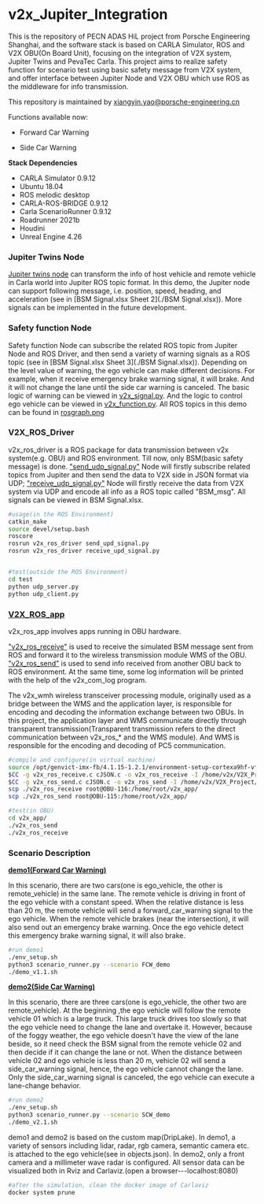 # v2x_Jupiter_Integration



This is the repository of PECN ADAS HiL project from Porsche Engineering Shanghai, and the software stack is based on CARLA Simulator, ROS and V2X OBU(On Board Unit), focusing on the integration of V2X system,  Jupiter Twins and PevaTec Carla. This project aims to realize safety function for scenario test using basic safety message from V2X system, and offer interface between Jupiter Node and V2X OBU which use ROS as the middleware for info transmission.



This repository is maintained by xiangyin.yao@porsche-engineering.cn

Functions available now:

- Forward Car Warning

- Side Car Warning



**Stack Dependencies**

- CARLA Simulator 0.9.12
- Ubuntu 18.04
- ROS melodic desktop
- CARLA-ROS-BRIDGE 0.9.12
- Carla ScenarioRunner 0.9.12
- Roadrunner 2021b
- Houdini
- Unreal Engine 4.26





### Jupiter Twins Node

[Jupiter twins node](./V2X_demo/catkin_ws/src/V2X_Integration/scripts/jupiter_twins.py) can transform the info of host vehicle and remote vehicle in Carla world into Jupiter ROS topic format. In this demo, the Jupiter node can support following message, i.e. position, speed, heading, and acceleration (see in [BSM Signal.xlsx Sheet 2](./BSM Signal.xlsx)). More signals can be implemented in the future development.



### Safety function Node

Safety function Node can subscribe the related ROS topic from Jupiter Node and ROS Driver, and then send a variety of warning signals as a ROS topic (see in [BSM Signal.xlsx Sheet 3](./BSM Signal.xlsx)). Depending on the level value of warning, the ego vehicle can make different decisions. For example, when it receive emergency brake warning signal, it will brake. And it will not change the lane until the side car warning is canceled. The basic logic of warning can be viewed in [v2x_signal.py](./V2X_demo/catkin_ws/src/V2X_Integration/scripts/v2x_signal.py). And the logic to control ego vehicle can be viewed in [v2x_function.py](./V2X_demo/catkin_ws/src/V2X_Integration/scripts/v2x_function.py). All ROS topics in this demo can be found in [rosgraph.png](./V2X_demo/showcase/rosgraph.png)



### V2X_ROS_Driver

v2x_ros_driver is a ROS package for data transmission between v2x system(e.g. OBU) and ROS environment. Till now, only BSM(basic safety message) is done. ["send_udp_signal.py"](./V2X_ROS_Driver/scripts/send_udp_signal.py) Node will firstly subscribe related topics from Jupiter and then send the data to V2X side in JSON format via UDP; ["receive_udp_signal.py"](./V2X_ROS_Driver/scripts/receive_udp_signal.py) Node will firstly receive the data from V2X system via UDP and encode all info as a ROS topic called "BSM_msg". All signals can be viewed in BSM Signal.xlsx.

```bash
#usage(in the ROS Environment)
catkin_make
source devel/setup.bash
roscore
rosrun v2x_ros_driver send_upd_signal.py
rosrun v2x_ros_driver receive_upd_signal.py


#test(outside the ROS Environment)
cd test
python udp_server.py
python udp_client.py
```



### [V2X_ROS_app](./V2X_demo/showcase/OBU_Signal_Test.webm)

v2x_ros_app involves apps running in OBU hardware. 

["v2x_ros_receive"](./V2X_ROS_App/bin/v2x_ros_receive) is used to receive the simulated BSM message sent from ROS and forward it to the wireless transmission module WMS of the OBU. ["v2x_ros_send"](./V2X_ROS_App/bin/v2x_ros_send) is used to send info received from another OBU back to ROS environment. At the same time, some log information will be printed with the help of the v2x_com_log program.

The v2x_wmh wireless transceiver processing module, originally used as a bridge between the WMS and the application layer, is responsible for encoding and decoding the information exchange between two OBUs. In this project, the application layer and WMS communicate directly through transparent transmission(Transparent transmission refers to the direct communication between v2x_ros_* and the WMS module). And WMS is responsible for the encoding and decoding of PC5 communication.

```bash
#compile and configure(in virtual machine)
source /opt/genvict-imx-fb/4.1.15-1.2.1/environment-setup-cortexa9hf-vfp-neon-poky-linux-gnueabi
$CC -g v2x_ros_receive.c cJSON.c -o v2x_ros_receive -I /home/v2x/V2X_Project/V2X_ROS_app/inc
$CC -g v2x_ros_send.c cJSON.c -o v2x_ros_send -I /home/v2x/V2X_Project/V2X_ROS_app/inc
scp ./v2x_ros_receive root@OBU-116:/home/root/v2x_app/
scp ./v2x_ros_send root@OBU-115:/home/root/v2x_app/

#test(in OBU)
cd v2x_app/
./v2x_ros_send
./v2x_ros_receive
```



### Scenario Description

[**demo1(Forward Car Warning)**](./V2X_demo/showcase/demo1.mp4)

In this scenario, there are two cars(one is ego_vehicle, the other is remote_vehicle) in the same lane. The remote vehicle is driving in front of the ego vehicle with a constant speed. When the relative distance is less than 20 m, the remote vehicle will send a forward_car_warning signal to the ego vehicle. When the remote vehicle brakes (near the intersection), it will also send out an emergency brake warning. Once the ego vehicle detect this emergency brake warning signal, it will also brake.

```bash
#run demo1
./env_setup.sh
python3 scenario_runner.py --scenario FCW_demo
./demo_v1.1.sh
```

[**demo2(Side Car Warning)**](./V2X_demo/showcase/demo2.mp4)

In this scenario, there are three cars(one is ego_vehicle, the other two are remote_vehicle). At the beginning ,the ego vehicle will follow the remote vehicle 01 which is a large truck. This large truck drives too slowly so that the ego vehicle need to change the lane and overtake it. However, because of the foggy weather, the ego vehicle doesn't have the view of the lane beside, so it need check the BSM signal from the remote vehicle 02 and then decide if it can change the lane or not. When the distance between vehicle 02 and ego vehicle is less than 20 m,  vehicle 02 will send a side_car_warning signal, hence, the ego vehicle cannot change the lane. Only the side_car_warning signal is canceled,  the ego vehicle can execute a lane-change behavior. 

```bash
#run demo2
./env_setup.sh
python3 scenario_runner.py --scenario SCW_demo
./demo_v2.1.sh
```

demo1 and demo2 is based on the custom map(DripLake). In demo1, a variety of sensors including lidar, radar, rgb camera, semantic camera etc. is attached to the ego vehicle(see in objects.json). In demo2, only a front camera and a millimeter wave radar is configured. All sensor data can be visualized both in Rviz and Carlaviz.(open a browser---localhost:8080)

```bash
#after the simulation, clean the docker image of Carlaviz
docker system prune
```



